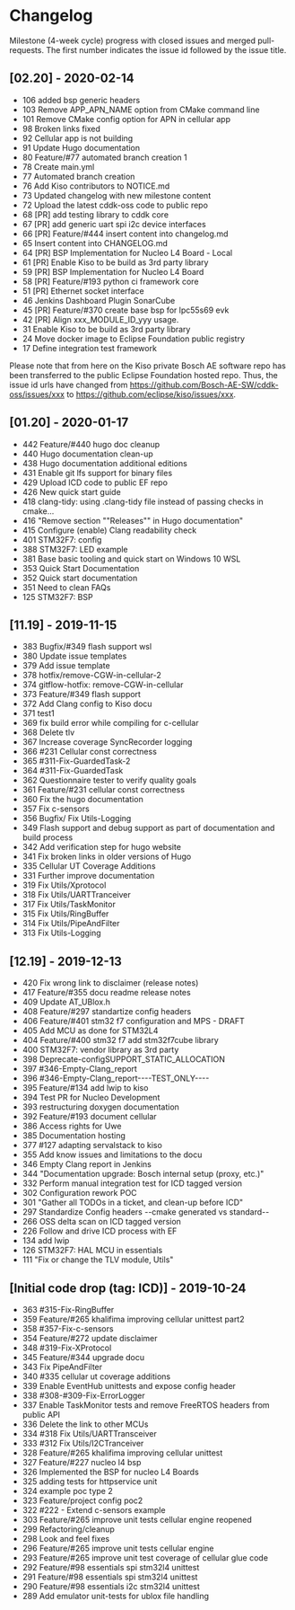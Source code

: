 # Changelog
Milestone (4-week cycle) progress with closed issues and merged pull-requests. The first number indicates the issue id followed by the issue title.

## [02.20] - 2020-02-14
* 106 added bsp generic headers  
* 103 Remove APP_APN_NAME option from CMake command line  
* 101 Remove CMake config option for APN in cellular app  
* 98 Broken links fixed  
* 92 Cellular app is not building   
* 91 Update Hugo documentation  
* 80 Feature/#77 automated branch creation 1  
* 78 Create main.yml  
* 77 Automated branch creation  
* 76 Add Kiso contributors to NOTICE.md  
* 73 Updated changelog with new milestone content  
* 72 Upload the latest cddk-oss code to public repo  
* 68 [PR] add testing library to cddk core  
* 67  [PR] add generic uart spi i2c device interfaces  
* 66 [PR] Feature/#444 insert content into changelog.md  
* 65 Insert content into CHANGELOG.md  
* 64 [PR] BSP Implementation for Nucleo L4 Board - Local  
* 61 [PR] Enable Kiso to be build as 3rd party library  
* 59 [PR] BSP Implementation for Nucleo L4 Board  
* 58 [PR] Feature/#193 python ci framework core  
* 51 [PR] Ethernet socket interface  
* 46 Jenkins Dashboard Plugin SonarCube  
* 45 [PR] Feature/#370 create base bsp for lpc55s69 evk  
* 42 [PR] Align xxx_MODULE_ID_yyy usage.  
* 31 Enable Kiso to be build as 3rd party library  
* 24 Move docker image to Eclipse Foundation public registry  
* 17 Define integration test framework  

Please note that from here on the Kiso private Bosch AE software repo has been transferred to the public Eclipse Foundation hosted repo. Thus, the issue id urls have changed from https://github.com/Bosch-AE-SW/cddk-oss/issues/xxx to https://github.com/eclipse/kiso/issues/xxx.

## [01.20] - 2020-01-17
* 442 Feature/#440 hugo doc cleanup
* 440 Hugo documentation clean-up 
* 438 Hugo documentation additional editions
* 431 Enable git lfs support for binary files
* 429 Upload ICD code to public EF repo
* 426 New quick start guide
* 418 clang-tidy: using .clang-tidy file instead of passing checks in cmake…
* 416 "Remove section ""Releases"" in Hugo documentation"
* 415 Configure (enable) Clang readability check
* 401 STM32F7: config
* 388 STM32F7: LED example
* 381 Base basic tooling and quick start on Windows 10 WSL
* 353 Quick Start Documentation
* 352 Quick start documentation
* 351 Need to clean FAQs
* 125 STM32F7: BSP

## [11.19] - 2019-11-15
* 383 Bugfix/#349 flash support wsl
* 380 Update issue templates
* 379 Add issue template
* 378 hotfix/remove-CGW-in-cellular-2
* 374 gitflow-hotfix: remove-CGW-in-cellular
* 373 Feature/#349 flash support
* 372 Add Clang config to Kiso docu
* 371 test1
* 369 fix build error while compiling for c-cellular
* 368 Delete tlv
* 367 Increase coverage SyncRecorder logging
* 366 #231 Cellular const correctness
* 365 #311-Fix-GuardedTask-2
* 364 #311-Fix-GuardedTask
* 362 Questionnaire tester to verify quality goals
* 361 Feature/#231 cellular const correctness
* 360 Fix the hugo documentation
* 357 Fix c-sensors
* 356 Bugfix/ Fix Utils-Logging
* 349 Flash support and debug support as part of documentation and build process
* 342 Add verification step for hugo website
* 341 Fix broken links in older versions of Hugo
* 335 Cellular UT Coverage Additions
* 331 Further improve documentation
* 319 Fix Utils/Xprotocol
* 318 Fix Utils/UARTTranceiver
* 317 Fix Utils/TaskMonitor
* 315 Fix Utils/RingBuffer
* 314 Fix Utils/PipeAndFilter
* 313 Fix Utils-Logging

## [12.19] - 2019-12-13
* 420 Fix wrong link to disclaimer (release notes)
* 417 Feature/#355 docu readme release notes
* 409 Update AT_UBlox.h
* 408 Feature/#297 standartize config headers
* 406 Feature/#401 stm32 f7 configuration and MPS - DRAFT
* 405 Add MCU as done for STM32L4
* 404 Feature/#400 stm32 f7 add stm32f7cube library
* 400 STM32F7: vendor library as 3rd party
* 398 Deprecate-configSUPPORT_STATIC_ALLOCATION
* 397 #346-Empty-Clang_report
* 396 #346-Empty-Clang_report----TEST_ONLY----
* 395 Feature/#134 add lwip to kiso
* 394 Test PR for Nucleo Development
* 393 restructuring doxygen documentation
* 392 Feature/#193 document cellular
* 386 Access rights for Uwe
* 385 Documentation hosting
* 377 #127 adapting servalstack to kiso
* 355 Add know issues and limitations to the docu
* 346 Empty Clang report in Jenkins
* 344 "Documentation upgrade: Bosch internal setup (proxy, etc.)"
* 332 Perform manual integration test for ICD tagged version
* 302 Configuration rework POC
* 301 "Gather all TODOs in a ticket, and clean-up before ICD"
* 297 Standardize Config headers --cmake generated vs standard--  
* 266 OSS delta scan on ICD tagged version
* 226 Follow and drive ICD process with EF
* 134 add lwip
* 126 STM32F7: HAL MCU in essentials
* 111 "Fix or change the TLV module, Utils"

## [Initial code drop (tag: ICD)] - 2019-10-24
* 363 #315-Fix-RingBuffer
* 359 Feature/#265 khalifima improving cellular unittest part2
* 358 #357-Fix-c-sensors
* 354 Feature/#272 update disclaimer
* 348 #319-Fix-XProtocol
* 345 Feature/#344 upgrade docu
* 343 Fix PipeAndFilter
* 340 #335 cellular ut coverage additions
* 339 Enable EventHub unittests and expose config header
* 338 #308-#309-Fix-ErrorLogger
* 337 Enable TaskMonitor tests and remove FreeRTOS headers from public API
* 336 Delete the link to other MCUs
* 334 #318 Fix Utils/UARTTransceiver
* 333 #312 Fix Utils/I2CTranceiver
* 328 Feature/#265 khalifima improving cellular unittest
* 327 Feature/#227 nucleo l4 bsp
* 326 Implemented the BSP for nucleo L4 Boards
* 325 adding tests for httpservice unit
* 324 example poc type 2
* 323 Feature/project config poc2
* 322 #222 - Extend c-sensors example
* 303 Feature/#265 improve unit tests cellular engine reopened
* 299 Refactoring/cleanup
* 298 Look and feel fixes
* 296 Feature/#265 improve unit tests cellular engine
* 293 Feature/#265 improve unit test coverage of cellular glue code
* 292 Feature/#98 essentials spi stm32l4 unittest
* 291 Feature/#98 essentials spi stm32l4 unittest
* 290 Feature/#98 essentials i2c stm32l4 unittest
* 289 Add emulator unit-tests for ublox file handling
